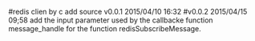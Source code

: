 #redis clien by c
add source v0.0.1 2015/04/10 16:32
#v0.0.2 2015/04/15 09;58
add the input parameter used by the callbacke function message_handle for the function redisSubscribeMessage.
